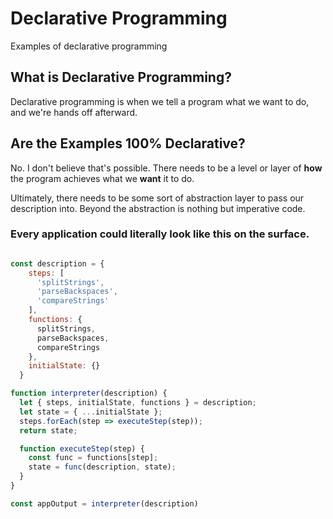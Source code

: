 # Declarative Programming
Examples of declarative programming

## What is Declarative Programming?
Declarative programming is when we tell a program what we want to do, and we're hands off afterward.

## Are the Examples 100% Declarative?
No. I don't believe that's possible. There needs to be a level or layer of **how** the program achieves what we **want** it to do.

Ultimately, there needs to be some sort of abstraction layer to pass our description into. Beyond the abstraction is nothing but imperative code.

### Every application could literally look like this on the surface.

```js

const description = {
    steps: [
      'splitStrings',
      'parseBackspaces',
      'compareStrings'
    ],
    functions: {
      splitStrings,
      parseBackspaces,
      compareStrings
    },
    initialState: {}
  }

function interpreter(description) {
  let { steps, initialState, functions } = description;
  let state = { ...initialState };
  steps.forEach(step => executeStep(step));
  return state;

  function executeStep(step) {
    const func = functions[step];
    state = func(description, state);
  }
}

const appOutput = interpreter(description)
```
